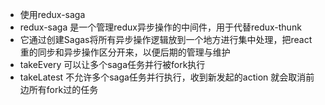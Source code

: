 * 使用redux-saga
* redux-saga 是一个管理redux异步操作的中间件，用于代替redux-thunk
* 它通过创建Sagas将所有异步操作逻辑放到一个地方进行集中处理，把react重的同步和异步操作区分开来，以便后期的管理与维护
* takeEvery 可以让多个saga任务并行被fork执行
* takeLatest 不允许多个saga任务并行执行，收到新发起的action 就会取消前边所有fork过的任务